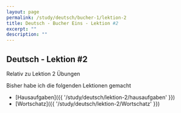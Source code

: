 ```yaml
---
layout: page
permalink: /study/deutsch/bucher-1/lektion-2
title: Deutsch - Bucher Eins - Lektion #2
excerpt: ""
description: ""
---
```


## Deutsch - Lektion #2

Relativ zu Lektion 2 Übungen

Bisher habe ich die folgenden Lektionen gemacht

* [Hausaufgaben]({{ '/study/deutsch/lektion-2/hausaufgaben' }})
* [Wortschatz]({{ '/study/deutsch/lektion-2/Wortschatz' }})
